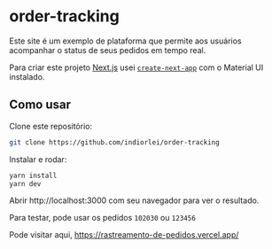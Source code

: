 # order-tracking

Este site é um exemplo de plataforma que permite aos usuários acompanhar o status de seus pedidos em tempo real.

Para criar este projeto [Next.js](https://nextjs.org/) usei [`create-next-app`](https://github.com/vercel/next.js/tree/canary/packages/create-next-app) com o Material UI instalado.

## Como usar

Clone este repositório:

```bash
git clone https://github.com/indiorlei/order-tracking
```

Instalar e rodar:

```bash
yarn install
yarn dev
```

Abrir http://localhost:3000 com seu navegador para ver o resultado.

Para testar, pode usar os pedidos `102030` ou `123456`

Pode visitar aqui, https://rastreamento-de-pedidos.vercel.app/
